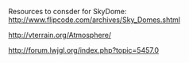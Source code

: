 Resources to consder for SkyDome:
http://www.flipcode.com/archives/Sky_Domes.shtml

http://vterrain.org/Atmosphere/

http://forum.lwjgl.org/index.php?topic=5457.0

